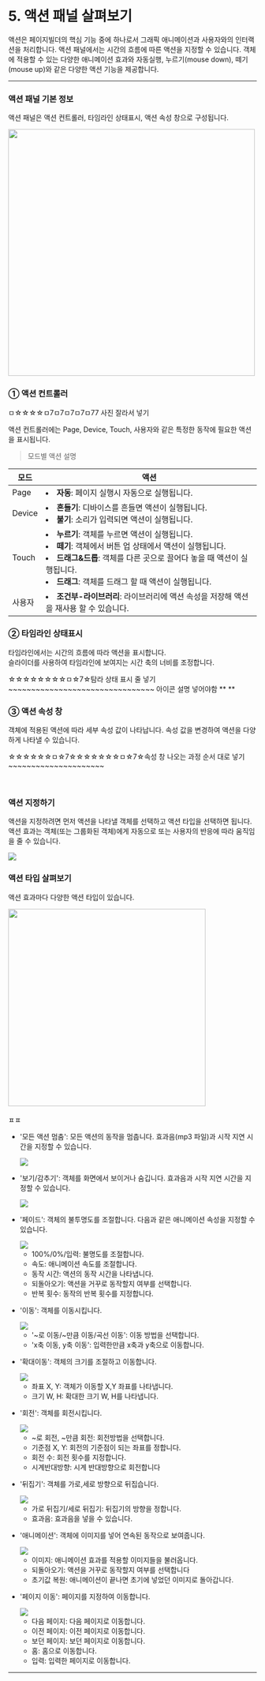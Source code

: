 # 5. 액션 패널 살펴보기

액션은 페이지빌더의 핵심 기능 중에 하나로서 그래픽 애니메이션과 사용자와의 인터랙션을 처리합니다. 
액션 패널에서는 시간의 흐름에 따른 액션을 지정할 수 있습니다. 
객체에 적용할 수 있는 다양한 애니메이션 효과와 자동실행, 누르기(mouse down), 떼기(mouse up)와 같은 다양한 액션 기능을 제공합니다. 

-----

### 액션 패널 기본 정보

액션 패널은 액션 컨트롤러, 타임라인 상태표시, 액션 속성 창으로 구성됩니다. 

<img src='./figure/5-1.jpg' width="500" >
 

### ① 액션 컨트롤러

ㅁ☆☆☆☆ㅁ7ㅁ7ㅁ7ㅁ7ㅁ77   사진 잘라서 넣기 

액션 컨트롤러에는 Page, Device, Touch, 사용자와 같은 특정한 동작에 필요한 액션을 표시됩니다.


> 모드별 액션 설명

|모드|액션|
|----------|-----------------|
|Page|<li>**자동**: 페이지 실행시 자동으로 실행됩니다.</li>|
|Device|<li>**흔들기**: 디바이스를 흔들면 액션이 실행됩니다. </li><li>**불기**: 소리가 입력되면 액션이 실행됩니다. </li>
|Touch|<li>**누르기**: 객체를 누르면 액션이 실행됩니다.</li> <li>**떼기**: 객체에서 버튼 업 상태에서 액션이 실행됩니다. </li> <li>**드래그&드롭**: 객체를 다른 곳으로 끌어다 놓을 때 액션이 실행됩니다. </li> <li>**드래그**: 객체를 드래그 할 때 액션이 실행됩니다.</li>|
|사용자|<li>**조건부-라이브러리**: 라이브러리에 액션 속성을 저장해 액션을 재사용 할 수 있습니다.</li>|

### ② 타임라인 상태표시

타임라인에서는 시간의 흐름에 따라 액션을 표시합니다.  
슬라이더를 사용하여 타임라인에 보여지는 시간 축의 너비를 조정합니다. 

☆☆☆☆☆☆☆☆ㅁ☆7☆탐라 상태 표시 줄 넣기 ~~~~~~~~~~~~~~~~~~~~~~~~~~~~~~~~ 
아이콘 설명 넣어야함 ** **

### ③ 액션 속성 창

객체에 적용된 액션에 따라 세부 속성 값이 나타납니다. 
속성 값을 변경하여 액션을 다양하게 나타낼 수 있습니다. 

☆☆☆☆☆☆ㅁ☆7☆☆☆☆☆☆☆ㅁ☆7☆속성 창 나오는 과정 순서 대로 넣기 ~~~~~~~~~~~~~~~~~~~~~ 

<br>

### 액션 지정하기

액션을 지정하려면 먼저 액션을 나타낼 객체를 선택하고 액션 타입을 선택하면 됩니다. 
액션 효과는 객체(또는 그룹화된 객체)에게 자동으로 또는 사용자의 반응에 따라 움직임을 줄 수 있습니다. 

<img src='./figure/5-2.jpg' >

<br>

###  액션 타입 살펴보기

액션 효과마다 다양한 액션 타입이 있습니다. 

<img src='./figure/5-3.jpg' width="400">   

<br>
<br>ㅍㅍ


- '모든 액션 멈춤': 모든 액션의 동작을 멈춥니다. 효과음(mp3 파일)과 시작 지연 시간을 지정할 수 있습니다.
  
    <img src='./figure/5-4.jpg'>

- '보기/감추기': 객체를 화면에서 보이거나 숨깁니다. 효과음과 시작 지연 시간을 지정할 수 있습니다.

  <img src='./figure/5-5.jpg'>
 
- '페이드': 객체의 불투명도를 조절합니다. 다음과 같은 애니메이션 속성을 지정할 수 있습니다.
  
   <img src='./figure/5-6.jpg'>

  - 100%/0%/입력: 불명도를 조절합니다.
  - 속도: 애니메이션 속도를 조절합니다.
  - 동작 시간: 액션의 동작 시간을 나타냅니다.
  - 되돌아오기: 액션을 거꾸로 동작할지 여부를 선택합니다.
  - 반복 횟수: 동작의 반복 횟수를 지정합니다.
  

- '이동': 객체를 이동시킵니다.
  
   <img src='./figure/5-7.jpg'>

  - '~로 이동/~만큼 이동/곡선 이동': 이동 방법을 선택합니다.
  - 'x축 이동, y축 이동': 입력한만큼 x축과 y축으로 이동합니다.


- '확대이동': 객체의 크기를 조절하고 이동합니다.

   <img src='./figure/5-8.jpg'>

  - 좌표 X, Y: 객체가 이동할 X,Y 좌표를 나타냅니다.
  - 크기 W, H: 확대한 크기 W, H를 나타냅니다.


- '회전': 객체를 회전시킵니다.

   <img src='./figure/5-9.jpg'>

  - ~로 회전, ~만큼 회전: 회전방법을 선택합니다.
  - 기준점 X, Y: 회전의 기준점이 되는 좌표를 정합니다.
  - 회전 수: 회전 횟수를 지정합니다.
  - 시계반대방향: 시계 반대방향으로 회전합니다


- '뒤집기': 객체를 가로,세로 방향으로 뒤집습니다.

   <img src='./figure/5-10.jpg'>

  - 가로 뒤집기/세로 뒤집기: 뒤집기의 방향을 정합니다.
  - 효과음: 효과음을 넣을 수 있습니다.


- '애니메이션': 객체에 이미지를 넣어 연속된 동작으로 보여줍니다.
  
   <img src='./figure/5-11.jpg'>

  - 이미지: 애니메이션 효과를 적용할 이미지들을 불러옵니다.
  - 되돌아오기: 액션을 거꾸로 동작할지 여부를 선택합니다
  - 초기값 복원: 애니메이션이 끝나면 초기에 넣었던 이미지로 돌아갑니다.


- '페이지 이동': 페이지를 지정하여 이동합니다.
  
   <img src='./figure/5-12.jpg'>
  
  - 다음 페이지: 다음 페이지로 이동합니다.
  - 이전 페이지: 이전 페이지로 이동합니다.
  - 보던 페이지: 보던 페이지로 이동합니다.
  - 홈: 홈으로 이동합니다.
  - 입력: 입력한 페이지로 이동합니다.
 
 ---
 
